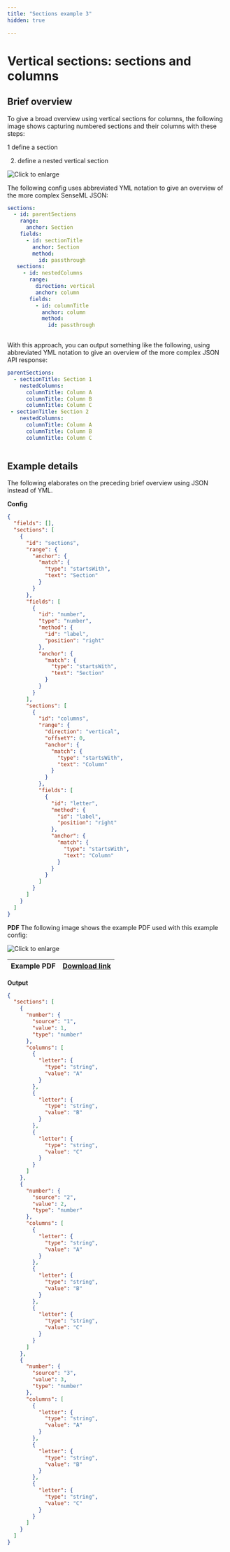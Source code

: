 ```yaml
---
title: "Sections example 3"
hidden: true

---
```


Vertical sections: sections and columns
===

Brief overview
-----

To give a broad overview using vertical sections for columns, the following image shows capturing numbered sections and their columns with these steps:

1 define a section

2. define a nested vertical section 

![Click to enlarge](https://raw.githubusercontent.com/sensible-hq/sensible-docs/main/readme-sync/assets/v0/images/final/vertical_sections_col_sect.png)



The following config uses abbreviated YML notation to give an overview of the more complex SenseML JSON: 

```yml
sections:
  - id: parentSections
    range:
      anchor: Section
    fields:
      - id: sectionTitle
        anchor: Section
        method:
          id: passthrough
   sections:
     - id: nestedColumns
       range:
         direction: vertical
         anchor: column
       fields:
         - id: columnTitle
           anchor: column
           method:
             id: passthrough    
      
```

With this approach, you can output something like the following, using abbreviated YML notation to give an overview of the more complex JSON API response:

```yml
parentSections:
  - sectionTitle: Section 1
    nestedColumns:
      columnTitle: Column A
      columnTitle: Column B
      columnTitle: Column C
 - sectionTitle: Section 2
    nestedColumns:
      columnTitle: Column A
      columnTitle: Column B
      columnTitle: Column C  
   
```

Example details
----
The following elaborates on the preceding brief overview using JSON instead of YML.

**Config**

```json
{
  "fields": [],
  "sections": [
    {
      "id": "sections",
      "range": {
        "anchor": {
          "match": {
            "type": "startsWith",
            "text": "Section"
          }
        }
      },
      "fields": [
        {
          "id": "number",
          "type": "number",
          "method": {
            "id": "label",
            "position": "right"
          },
          "anchor": {
            "match": {
              "type": "startsWith",
              "text": "Section"
            }
          }
        }
      ],
      "sections": [
        {
          "id": "columns",
          "range": {
            "direction": "vertical",
            "offsetY": 0,
            "anchor": {
              "match": {
                "type": "startsWith",
                "text": "Column"
              }
            }
          },
          "fields": [
            {
              "id": "letter",
              "method": {
                "id": "label",
                "position": "right"
              },
              "anchor": {
                "match": {
                  "type": "startsWith",
                  "text": "Column"
                }
              }
            }
          ]
        }
      ]
    }
  ]
}
```

**PDF**
The following image shows the example PDF used with this example config:

![Click to enlarge](https://raw.githubusercontent.com/sensible-hq/sensible-docs/main/readme-sync/assets/v0/images/final/vertical_sections_col_sect_1.png)

| Example PDF | [Download link](https://raw.githubusercontent.com/sensible-hq/sensible-docs/main/readme-sync/assets/v0/pdfs/vertical_sections_col_section.pdf) |
| ----------- | ------------------------------------------------------------ |

**Output**

```json
{
  "sections": [
    {
      "number": {
        "source": "1",
        "value": 1,
        "type": "number"
      },
      "columns": [
        {
          "letter": {
            "type": "string",
            "value": "A"
          }
        },
        {
          "letter": {
            "type": "string",
            "value": "B"
          }
        },
        {
          "letter": {
            "type": "string",
            "value": "C"
          }
        }
      ]
    },
    {
      "number": {
        "source": "2",
        "value": 2,
        "type": "number"
      },
      "columns": [
        {
          "letter": {
            "type": "string",
            "value": "A"
          }
        },
        {
          "letter": {
            "type": "string",
            "value": "B"
          }
        },
        {
          "letter": {
            "type": "string",
            "value": "C"
          }
        }
      ]
    },
    {
      "number": {
        "source": "3",
        "value": 3,
        "type": "number"
      },
      "columns": [
        {
          "letter": {
            "type": "string",
            "value": "A"
          }
        },
        {
          "letter": {
            "type": "string",
            "value": "B"
          }
        },
        {
          "letter": {
            "type": "string",
            "value": "C"
          }
        }
      ]
    }
  ]
}
```


